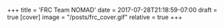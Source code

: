 +++
title = 'FRC Team NOMAD'
date = 2017-07-28T21:18:59-07:00
draft = true
[cover]
    image = "/posts/frc_cover.gif"
    relative = true
+++
